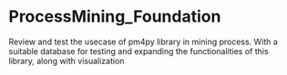 # ProcessMining_Foundation
Review and test the usecase of pm4py library in mining process. With a suitable database for testing and expanding the functionalities of this library, along with visualization
